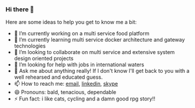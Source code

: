 ### Hi there 👋

<!--
**Alig1493/Alig1493** is a ✨ _special_ ✨ repository because its `README.md` (this file) appears on your GitHub profile.
-->

Here are some ideas to help you get to know me a bit:

- 🔭 I’m currently working on a multi service food platform
- 🌱 I’m currently learning multi service docker architecture and gateway technologies
- 👯 I’m looking to collaborate on multi service and extensive system design oriented projects
- 🤔 I’m looking for help with jobs in international waters
- 💬 Ask me about anything really! If I don't know I'll get back to you with a well rehearsed and educated guess.
- 📫 How to reach me: [email](mazg1493@gmail.com), [linkedin](https://www.linkedin.com/in/mohammedzubair1993/), [skype](https://join.skype.com/invite/pq1UIlryvIPD)
- 😄 Pronouns: bald, tenacious, dependable
- ⚡ Fun fact: i like cats, cycling and a damn good rpg story!!
